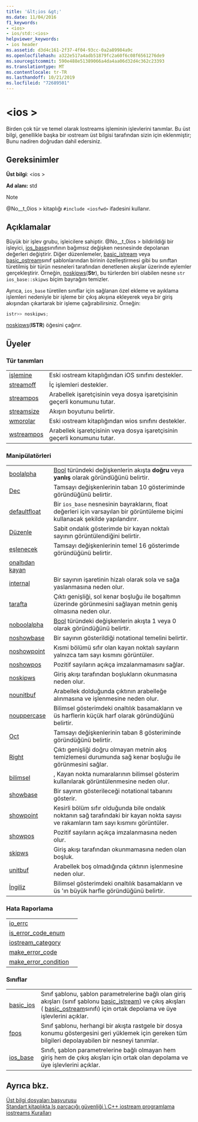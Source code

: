 ```yaml
---
title: '&lt;ios &gt;'
ms.date: 11/04/2016
f1_keywords:
- <ios>
- ios/std::<ios>
helpviewer_keywords:
- ios header
ms.assetid: d3d4c161-2f37-4f04-93cc-0a2a89984a9c
ms.openlocfilehash: a322e517a4adb51879fc2a60f6c08f6561276de9
ms.sourcegitcommit: 590e488e51389066a4da4aa06d32d4c362c23393
ms.translationtype: MT
ms.contentlocale: tr-TR
ms.lasthandoff: 10/21/2019
ms.locfileid: "72689501"
---
```

# <a name="ltiosgt"></a>&lt;ios &gt;

Birden çok tür ve temel olarak Iostreams işleminin işlevlerini tanımlar. Bu üst bilgi, genellikle başka bir ıostream üst bilgisi tarafından sizin için eklenmiştir; Bunu nadiren doğrudan dahil edersiniz.

## <a name="requirements"></a>Gereksinimler

**Üst bilgi**: \<ios >

**Ad alanı:** std

> [!NOTE]
> @No__t_0ios > kitaplığı `#include <iosfwd>` ifadesini kullanır.

## <a name="remarks"></a>Açıklamalar

Büyük bir işlev grubu, işleicilere sahiptir. @No__t_0ios > bildirildiği bir işleyici, [ios_base](../standard-library/ios-base-class.md)sınıfının bağımsız değişken nesnesinde depolanan değerleri değiştirir. Diğer düzenlemeler, [basic_istream](../standard-library/basic-istream-class.md) veya [basic_ostream](../standard-library/basic-ostream-class.md)sınıf şablonlarından birinin özelleştirmesi gibi bu sınıftan türetilmiş bir türün nesneleri tarafından denetlenen akışlar üzerinde eylemler gerçekleştirir. Örneğin, [noskipws](../standard-library/ios-functions.md#noskipws)(**Str**), bu türlerden biri olabilen nesne `str` `ios_base::skipws` biçim bayrağını temizler.

Ayrıca, `ios_base` türetilen sınıflar için sağlanan özel ekleme ve ayıklama işlemleri nedeniyle bir işleme bir çıkış akışına ekleyerek veya bir giriş akışından çıkartarak bir işleme çağırabilirsiniz. Örneğin:

```cpp
istr>> noskipws;
```

[noskipws](../standard-library/ios-functions.md#noskipws)(**ISTR**) öğesini çağırır.

## <a name="members"></a>Üyeler

### <a name="typedefs"></a>Tür tanımları

|||
|-|-|
|[işlemine](../standard-library/ios-typedefs.md#ios)|Eski ıostream kitaplığından iOS sınıfını destekler.|
|[streamoff](../standard-library/ios-typedefs.md#streamoff)|İç işlemleri destekler.|
|[streampos](../standard-library/ios-typedefs.md#streampos)|Arabellek işaretçisinin veya dosya işaretçisinin geçerli konumunu tutar.|
|[streamsize](../standard-library/ios-typedefs.md#streamsize)|Akışın boyutunu belirtir.|
|[wmorolar](../standard-library/ios-typedefs.md#wios)|Eski ıostream kitaplığından wios sınıfını destekler.|
|[wstreampos](../standard-library/ios-typedefs.md#wstreampos)|Arabellek işaretçisinin veya dosya işaretçisinin geçerli konumunu tutar.|

### <a name="manipulators"></a>Manipülatörleri

|||
|-|-|
|[boolalpha](../standard-library/ios-functions.md#boolalpha)|[Bool](../cpp/bool-cpp.md) türündeki değişkenlerin akışta **doğru** veya **yanlış** olarak göründüğünü belirtir.|
|[Dec](../standard-library/ios-functions.md#dec)|Tamsayı değişkenlerinin taban 10 gösteriminde göründüğünü belirtir.|
|[defaultfloat](../standard-library/ios-functions.md#ios_defaultfloat)|Bir `ios_base` nesnesinin bayraklarını, float değerleri için varsayılan bir görüntüleme biçimi kullanacak şekilde yapılandırır.|
|[Düzenle](../standard-library/ios-functions.md#fixed)|Sabit ondalık gösterimde bir kayan noktalı sayının görüntülendiğini belirtir.|
|[eşlenecek](../standard-library/ios-functions.md#hex)|Tamsayı değişkenlerinin temel 16 gösterimde göründüğünü belirtir.|
|[onaltıdan kayan](../standard-library/ios-functions.md#hexfloat)|
|[internal](../standard-library/ios-functions.md#internal)|Bir sayının işaretinin hizalı olarak sola ve sağa yaslanmasına neden olur.|
|[tarafta](../standard-library/ios-functions.md#left)|Çıktı genişliği, sol kenar boşluğu ile boşaltımın üzerinde görünmesini sağlayan metnin geniş olmasına neden olur.|
|[noboolalpha](../standard-library/ios-functions.md#noboolalpha)|[Bool](../cpp/bool-cpp.md) türündeki değişkenlerin akışta 1 veya 0 olarak göründüğünü belirtir.|
|[noshowbase](../standard-library/ios-functions.md#noshowbase)|Bir sayının gösterildiği notational temelini belirtir.|
|[noshowpoint](../standard-library/ios-functions.md#noshowpoint)|Kısmi bölümü sıfır olan kayan noktalı sayıların yalnızca tam sayı kısmını görüntüler.|
|[noshowpos](../standard-library/ios-functions.md#noshowpos)|Pozitif sayıların açıkça imzalanmamasını sağlar.|
|[noskipws](../standard-library/ios-functions.md#noskipws)|Giriş akışı tarafından boşlukların okunmasına neden olur.|
|[nounitbuf](../standard-library/ios-functions.md#nounitbuf)|Arabellek dolduğunda çıktının arabelleğe alınmasına ve işlenmesine neden olur.|
|[nouppercase](../standard-library/ios-functions.md#nouppercase)|Bilimsel gösterimdeki onaltılık basamakların ve üs harflerin küçük harf olarak göründüğünü belirtir.|
|[Oct](../standard-library/ios-functions.md#oct)|Tamsayı değişkenlerinin taban 8 gösteriminde göründüğünü belirtir.|
|[Right](../standard-library/ios-functions.md#right)|Çıktı genişliği doğru olmayan metnin akış temizlemesi durumunda sağ kenar boşluğu ile görünmesini sağlar.|
|[bilimsel](../standard-library/ios-functions.md#scientific)|, Kayan nokta numaralarının bilimsel gösterim kullanılarak görüntülenmesine neden olur.|
|[showbase](../standard-library/ios-functions.md#showbase)|Bir sayının gösterileceği notational tabanını gösterir.|
|[showpoint](../standard-library/ios-functions.md#showpoint)|Kesirli bölüm sıfır olduğunda bile ondalık noktanın sağ tarafındaki bir kayan nokta sayısı ve rakamların tam sayı kısmını görüntüler.|
|[showpos](../standard-library/ios-functions.md#showpos)|Pozitif sayıların açıkça imzalanmasına neden olur.|
|[skipws](../standard-library/ios-functions.md#skipws)|Giriş akışı tarafından okunmamasına neden olan boşluk.|
|[unitbuf](../standard-library/ios-functions.md#unitbuf)|Arabellek boş olmadığında çıktının işlenmesine neden olur.|
|[İngiliz](../standard-library/ios-functions.md#uppercase)|Bilimsel gösterimdeki onaltılık basamakların ve üs 'ın büyük harfle göründüğünü belirtir.|

### <a name="error-reporting"></a>Hata Raporlama

|||
|-|-|
|[io_errc](../standard-library/ios-functions.md#io_errc)||
|[is_error_code_enum](../standard-library/ios-functions.md#is_error_code_enum)||
|[iostream_category](../standard-library/ios-functions.md#iostream_category)||
|[make_error_code](../standard-library/ios-functions.md#make_error_code)||
|[make_error_condition](../standard-library/ios-functions.md#make_error_condition)||

### <a name="classes"></a>Sınıflar

|||
|-|-|
|[basic_ios](../standard-library/basic-ios-class.md)|Sınıf şablonu, şablon parametrelerine bağlı olan giriş akışları (sınıf şablonu [basic_istream](../standard-library/basic-istream-class.md)) ve çıkış akışları ( [basic_ostream](../standard-library/basic-ostream-class.md)sınıfı) için ortak depolama ve üye işlevlerini açıklar.|
|[fpos](../standard-library/fpos-class.md)|Sınıf şablonu, herhangi bir akışta rastgele bir dosya konumu göstergesini geri yüklemek için gereken tüm bilgileri depolayabilen bir nesneyi tanımlar.|
|[ios_base](../standard-library/ios-base-class.md)|Sınıfı, şablon parametrelerine bağlı olmayan hem giriş hem de çıkış akışları için ortak olan depolama ve üye işlevlerini açıklar.|

## <a name="see-also"></a>Ayrıca bkz.

[Üst bilgi dosyaları başvurusu](../standard-library/cpp-standard-library-header-files.md) \
[Standart kitaplıkta Iş parçacığı güvenliği \ C++ ](../standard-library/thread-safety-in-the-cpp-standard-library.md)
[iostream programlama](../standard-library/iostream-programming.md) \
[iostreams Kuralları](../standard-library/iostreams-conventions.md)
